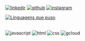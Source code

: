 
[![linkedir](https://img.shields.io/badge/LinkedIn-0077B5?style=for-the-badge&logo=linkedin&logoColor=white)](https://www.linkedin.com/in/carlos-eduardo-553296250/)
[![github](https://img.shields.io/badge/GitHub-100000?style=for-the-badge&logo=github&logoColor=white)](https://github.com/cadutgoat)
[![instagram](https://img.shields.io/badge/Instagram-E4405F?style=for-the-badge&logo=instagram&logoColor=white)](https://www.instagram.com/cadumarcal_/)

[![Linguagens que puso](https://github-readme-stats.vercel.app/api/top-langs/?username=cadutgoat&layout=compact)](https://github.com/anuraghazra/github-readme-stats)

<div style="display: inline_block"><br/>
 <img align="center" alt="javascript" src="https://img.shields.io/badge/JavaScript-F7DF1E?style=for-the-badge&logo=javascript&logoColor=black" />
<img align="center" alt="html" src="https://img.shields.io/badge/HTML5-E34F26?style=for-the-badge&logo=html5&logoColor=white" />
<img align="center" alt="css" src="https://img.shields.io/badge/CSS3-1572B6?style=for-the-badge&logo=css3&logoColor=white" />
<img align="center" alt="gcloud" src="https://img.shields.io/badge/Google_Cloud-4285F4?style=for-the-badge&logo=google-cloud&logoColor=white" />
</div>
